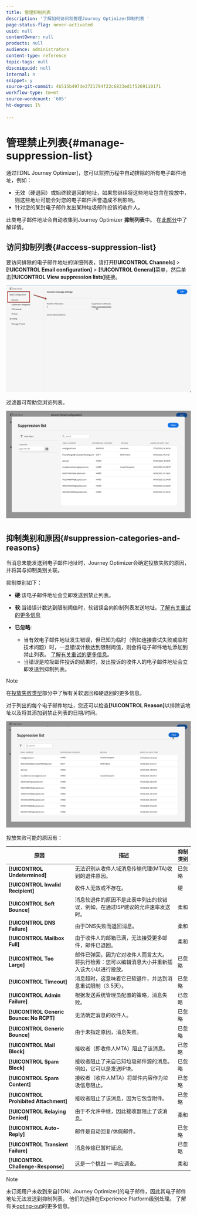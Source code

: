 ```yaml
---
title: 管理抑制列表
description: '了解如何访问和管理Journey Optimizer抑制列表 '
page-status-flag: never-activated
uuid: null
contentOwner: null
products: null
audience: administrators
content-type: reference
topic-tags: null
discoiquuid: null
internal: n
snippet: y
source-git-commit: 4b515b497de3721794f22c6833ed1f5269110171
workflow-type: tm+mt
source-wordcount: '605'
ht-degree: 1%

---
```



# 管理禁止列表{#manage-suppression-list}

通过[!DNL Journey Optimizer]，您可以监控历程中自动排除的所有电子邮件地址，例如：

* 无效（硬退回）或始终软退回的地址，如果您继续将这些地址包含在投放中，则这些地址可能会对您的电子邮件声誉造成不利影响。
* 针对您的某封电子邮件发出某种垃圾邮件投诉的收件人。

<!--Profiles who unsubscribe from your sendings. Learn more on [opting-out](../consent.md). NOT TRUE as confirmed by eng.: "Subscribe and Unsubscribe are handled by the Consent/Subscription service. A user that opts out will not make it to the suppression list – we won’t send them emails."-->

此类电子邮件地址会自动收集到Journey Optimizer **抑制列表**&#x200B;中。 在[此部分](../suppression-list.md)中了解详情。

## 访问抑制列表{#access-suppression-list}

要访问排除的电子邮件地址的详细列表，请打开&#x200B;**[!UICONTROL Channels]** > **[!UICONTROL Email configuration]** > **[!UICONTROL General]**&#x200B;菜单，然后单击&#x200B;**[!UICONTROL View suppression lists]**&#x200B;链接。

![](../assets/suppression-list-link.png)

过滤器可帮助您浏览列表。

![](../assets/suppression-list-filters.png)

<!--suppression date,  category and reason, but on staging, only creation date filter is available-->

<!--You can also download the list as a CSV file for analysis and reporting purpose. Won't be available.-->

## 抑制类别和原因{#suppression-categories-and-reasons}

当消息未能发送到电子邮件地址时，Journey Optimizer会确定投放失败的原因，并将其与抑制类别关联。

抑制类别如下：

* **硬**:该电子邮件地址会立即发送到禁止列表。

* **软**:当错误计数达到限制阈值时，软错误会向抑制列表发送地址。[了解有关重试的更多信息](retries.md)

* **已忽略**:
   * 当有效电子邮件地址发生错误，但已知为临时（例如连接尝试失败或临时技术问题）时，一旦错误计数达到限制阈值，则会将电子邮件地址添加到禁止列表。 [了解有关重试的更多信息](retries.md)。
   * 当错误是垃圾邮件投诉的结果时，发出投诉的收件人的电子邮件地址会立即发送到抑制列表。

<!--**Manual**: You can also manually add an email address to the suppression list. => Manual category will be available when manually adding an address to the suppression list (via API)-->

>[!NOTE]
>
>在[投放失败类型](../suppression-list.md#delivery-failures)部分中了解有关软退回和硬退回的更多信息。

对于列出的每个电子邮件地址，您还可以检查&#x200B;**[!UICONTROL Reason]**&#x200B;以排除该地址以及将其添加到禁止列表的日期/时间。

![](../assets/suppression-list-temp.png)
<!--to replace with suppression-list.png when Manual category is available (through API)-->

投放失败可能的原因有：

| 原因 | 描述 | 抑制类别 |
---------|----------|--------- |
| **[!UICONTROL Undetermined]** | 无法识别从收件人域消息传输代理(MTA)收到的退件原因。 | 已忽略 |
| **[!UICONTROL Invalid Recipient]** | 收件人无效或不存在。 | 硬 |
| **[!UICONTROL Soft Bounce]** | 消息软退件的原因不是此表中列出的软错误，例如，在通过ISP建议的允许速率发送时。 | 柔和 |
| **[!UICONTROL DNS Failure]** | 由于DNS失败而退回消息。 | 柔和 |
| **[!UICONTROL Mailbox Full]** | 由于收件人的邮箱已满，无法接受更多邮件，邮件已退回。 | 柔和 |
| **[!UICONTROL Too Large]** | 邮件已弹回，因为它对收件人而言太大。 [](retries.md) 将执行检索：您可以编辑消息大小并重新插入该大小以进行投放。 | 已忽略 |
| **[!UICONTROL Timeout]** | 消息超时，这意味着它已软退件，并达到消息重试限制（3.5天）。 | 已忽略 |
| **[!UICONTROL Admin Failure]** | 根据发送系统管理员配置的策略，消息失败。<!--For example, if emails are blackholed at the global, domain or binding level using the "blackhole" directive, this bounce code is used.--> | 已忽略 |
| **[!UICONTROL Generic Bounce: No RCPT]** | 无法确定消息的收件人。 | 已忽略 |
| **[!UICONTROL Generic Bounce]** | 由于未指定原因，消息失败。 | 已忽略 |
| **[!UICONTROL Mail Block]** | 接收者（即收件人MTA）阻止了该消息。 | 已忽略 |
| **[!UICONTROL Spam Block]** | 接收者阻止了来自已知垃圾邮件源的消息。 例如，它可以是发送IP块。 | 已忽略 |
| **[!UICONTROL Spam Content]** | 接收者（收件人MTA）将邮件内容作为垃圾信息阻止。 | 已忽略 |
| **[!UICONTROL Prohibited Attachment]** | 接收者阻止了该消息，因为它包含附件。 | 已忽略 |
| **[!UICONTROL Relaying Denied]** | 由于不允许中继，因此接收器阻止了该消息。 | 柔和 |
| **[!UICONTROL Auto-Reply]** | 邮件是自动回复/休假邮件。 | 已忽略 |
| **[!UICONTROL Transient Failure]** | 消息传输已暂时延迟。 | 已忽略 |
| **[!UICONTROL Challenge-Response]** | 这是一个挑战 — 响应调查。 | 柔和 |

>[!NOTE]
>
>未订阅用户未收到来自[!DNL Journey Optimizer]的电子邮件，因此其电子邮件地址无法发送到抑制列表。 他们的选择在Experience Platform级别处理。 了解有关[opting-out](../consent.md)的更多信息。

<!--
Removed from the table provided by SparkPost/Momentum:
| **[!UICONTROL Subscribe]** | The message is a subscribe request. | Ignored |
| **[!UICONTROL Unsubscribe]** | The message is an unsubscribe request. | Hard |
-->

<!--Note to add eventually: If a user is subscribed and [!DNL Journey Optimizer] fails to send emails to their subscribed email address, they will get added to the suppression list. (not sure it's possible to subscribe through AJO or need to find reference to Experience Platform doc?)-->


